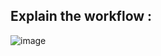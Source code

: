 ## Explain the workflow :

![image](https://github.com/user-attachments/assets/e3f623a9-35bc-4973-a603-af9bb6c8e3eb)

